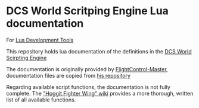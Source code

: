 # DCS World Scritping Engine Lua documentation
For [Lua Development Tools](https://eclipse.org/ldt/)

This repository holds lua documentation of the definitions in the [DCS World Scirpting Engine](http://en.wiki.eagle.ru/wiki/Simulator_Scripting_Engine_(DCS:_World_1.2.1))

The documentation is originally provided by [FlightControl-Master](https://github.com/FlightControl-Master), documentation files are copied from [his repository](https://github.com/FlightControl-Master/MOOSE/tree/master/Moose%20Development/Dcs)

Regarding available script functions, the documentation is not fully complete. The ["Hoggit Fighter Wing" wiki](http://wiki.hoggit.us/view/Simulator_Scripting_Engine_Documentation) provides a more thorough, written list of all available functions.

